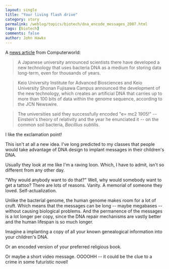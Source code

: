 ```yaml
---
layout: single 
title: "Your living flash drive" 
category: story
permalink: /weblog/topics/biotech/dna_encode_messages_2007.html
tags: [biotech] 
comments: false 
author: John Hawks 
---
```



<p>
A <a href="http://www.computerworld.com/action/article.do?command=viewArticleBasic&taxonomyName=storage&articleId=9011945&taxonomyId=19&intsrc=kc_top">news article</a> from Computerworld:
</p>

<blockquote>A Japanese university announced scientists there have developed a new technology that uses bacteria DNA as a medium for storing data long-term, even for thousands of years.</blockquote>

<blockquote>Keio University Institute for Advanced Biosciences and Keio University Shonan Fujisawa Campus announced the development of the new technology, which creates an artificial DNA that carries up to more than 100 bits of data within the genome sequence, according to the JCN Newswire.</blockquote>

<blockquote>The universities said they successfully encoded "e= mc2 1905!" -- Einstein's theory of relativity and the year he enunciated it -- on the common soil bacteria, <i>Bacillius subtilis</i>.</blockquote>

<p>
I like the exclamation point!
</p>

<p>
This isn't at all a new idea. I've long predicted to my classes that people would take advantage of DNA design to implant messages in their children's DNA. 
</p>

<p>
Usually they look at me like I'm a raving loon. Which, I have to admit, isn't so different from any other day. 
</p>

<p>
"Why would anybody want to do that?" Well, why would somebody want to get a tattoo? There are lots of reasons. Vanity. A memorial of someone they loved. Self-actualization. 
</p>

<p>
Unlike the bacterial genome, the human genome makes room for a lot of cruft. Which means that the messages can be long -- maybe megabases -- without causing biological problems. And the permanence of the messages is a lot longer per copy, since the DNA repair mechanisms are vastly better and the human lifespan is so much longer. 
</p>

<p>
Imagine a implanting a copy of all your known genealogical information into your children's DNA. 
</p>

<p>
Or an encoded version of your preferred religious book. 
</p>

<p>
Or maybe a short video message. OOOOHH -- it could be the clue to a crime in some futuristic novel!
</p>


